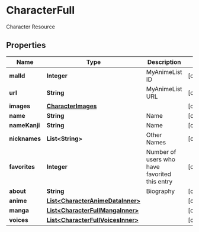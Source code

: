

# CharacterFull

Character Resource

## Properties

| Name | Type | Description | Notes |
|------------ | ------------- | ------------- | -------------|
|**malId** | **Integer** | MyAnimeList ID |  [optional] |
|**url** | **String** | MyAnimeList URL |  [optional] |
|**images** | [**CharacterImages**](CharacterImages.md) |  |  [optional] |
|**name** | **String** | Name |  [optional] |
|**nameKanji** | **String** | Name |  [optional] |
|**nicknames** | **List&lt;String&gt;** | Other Names |  [optional] |
|**favorites** | **Integer** | Number of users who have favorited this entry |  [optional] |
|**about** | **String** | Biography |  [optional] |
|**anime** | [**List&lt;CharacterAnimeDataInner&gt;**](CharacterAnimeDataInner.md) |  |  [optional] |
|**manga** | [**List&lt;CharacterFullMangaInner&gt;**](CharacterFullMangaInner.md) |  |  [optional] |
|**voices** | [**List&lt;CharacterFullVoicesInner&gt;**](CharacterFullVoicesInner.md) |  |  [optional] |



